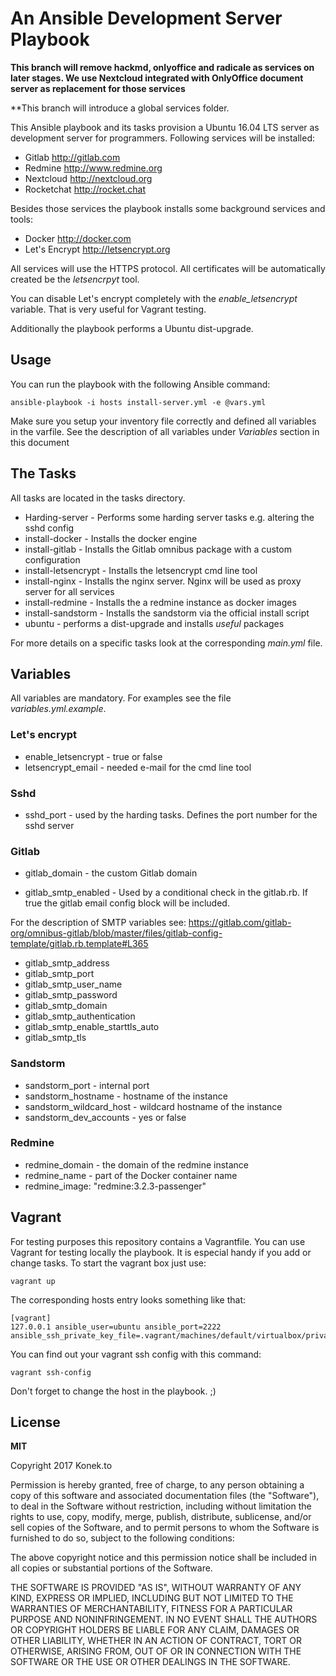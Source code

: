 # An Ansible Development Server Playbook

**This branch will remove hackmd, onlyoffice and radicale as services on later stages. We use
Nextcloud integrated with OnlyOffice document server as replacement for those services**

**This branch will introduce a global services folder.


This Ansible playbook and its tasks provision a Ubuntu 16.04 LTS server as development
server for programmers. Following services will be installed:

* Gitlab http://gitlab.com
* Redmine http://www.redmine.org
* Nextcloud http://nextcloud.org
* Rocketchat http://rocket.chat

Besides those services the playbook installs some background services and tools:
 
* Docker http://docker.com
* Let's Encrypt http://letsencrypt.org

All services will use the HTTPS protocol. All certificates will be automatically created
be the *letsencrpyt* tool. 
 
You can disable Let's encrypt completely with the *enable_letsencrypt* variable. 
That is very useful for Vagrant testing.

Additionally the playbook performs a Ubuntu dist-upgrade.

## Usage

You can run the playbook with the following Ansible command:

```
ansible-playbook -i hosts install-server.yml -e @vars.yml 
```

Make sure you setup your inventory file correctly and defined all variables in the varfile. 
See the description of all variables under *Variables* section in this document

## The Tasks

All tasks are located in the tasks directory. 

* Harding-server - Performs some harding server tasks e.g. altering the sshd config
* install-docker - Installs the docker engine
* install-gitlab - Installs the Gitlab omnibus package with a custom configuration
* install-letsencrypt - Installs the letsencrypt cmd line tool
* install-nginx - Installs the nginx server. Nginx will be used as proxy server for all services
* install-redmine - Installs the a redmine instance as docker images
* install-sandstorm - Installs the sandstorm via the official install script
* ubuntu - performs a dist-upgrade and installs *useful* packages

For more details on a specific tasks look at the corresponding *main.yml* file.

## Variables

All variables are mandatory. For examples see the file *variables.yml.example*.

### Let's encrypt

* enable_letsencrypt - true or false
* letsencrypt_email - needed e-mail for the cmd line tool 

### Sshd

* sshd_port - used by the harding tasks. Defines the port number for the sshd server

### Gitlab

* gitlab_domain - the custom Gitlab domain

* gitlab_smtp_enabled - Used by a conditional check in the gitlab.rb. If true the gitlab email config block will be included.

For the description of SMTP variables see: https://gitlab.com/gitlab-org/omnibus-gitlab/blob/master/files/gitlab-config-template/gitlab.rb.template#L365

* gitlab_smtp_address
* gitlab_smtp_port
* gitlab_smtp_user_name
* gitlab_smtp_password
* gitlab_smtp_domain
* gitlab_smtp_authentication
* gitlab_smtp_enable_starttls_auto
* gitlab_smtp_tls

### Sandstorm

* sandstorm_port - internal port
* sandstorm_hostname - hostname of the instance
* sandstorm_wildcard_host - wildcard hostname of the instance
* sandstorm_dev_accounts - yes or false

### Redmine

* redmine_domain - the domain of the redmine instance
* redmine_name - part of the Docker container name
* redmine_image: "redmine:3.2.3-passenger"

## Vagrant

For testing purposes this repository contains a Vagrantfile. You can use Vagrant for
testing locally the playbook. It is especial handy if you add or change tasks.
To start the vagrant box just use:

```
vagrant up
```

The corresponding hosts entry looks something like that:

```
[vagrant]
127.0.0.1 ansible_user=ubuntu ansible_port=2222 ansible_ssh_private_key_file=.vagrant/machines/default/virtualbox/private_key
```

You can find out your vagrant ssh config with this command:

```
vagrant ssh-config
```

Don't forget to change the host in the playbook. ;)

## License 

**MIT**

Copyright 2017 Konek.to

Permission is hereby granted, free of charge, to any person obtaining a copy of this software and associated documentation files (the "Software"), to deal in the Software without restriction, including without limitation the rights to use, copy, modify, merge, publish, distribute, sublicense, and/or sell copies of the Software, and to permit persons to whom the Software is furnished to do so, subject to the following conditions:

The above copyright notice and this permission notice shall be included in all copies or substantial portions of the Software.

THE SOFTWARE IS PROVIDED "AS IS", WITHOUT WARRANTY OF ANY KIND, EXPRESS OR IMPLIED, INCLUDING BUT NOT LIMITED TO THE WARRANTIES OF MERCHANTABILITY, FITNESS FOR A PARTICULAR PURPOSE AND NONINFRINGEMENT. IN NO EVENT SHALL THE AUTHORS OR COPYRIGHT HOLDERS BE LIABLE FOR ANY CLAIM, DAMAGES OR OTHER LIABILITY, WHETHER IN AN ACTION OF CONTRACT, TORT OR OTHERWISE, ARISING FROM, OUT OF OR IN CONNECTION WITH THE SOFTWARE OR THE USE OR OTHER DEALINGS IN THE SOFTWARE.